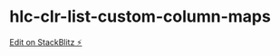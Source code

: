 # hlc-clr-list-custom-column-maps

[Edit on StackBlitz ⚡️](https://stackblitz.com/edit/hlc-clr-list-custom-column-maps)